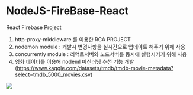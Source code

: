 # NodeJS-FireBase-React
  React Firebase Project

1. http-proxy-middleware 를 이용한 RCA PROJECT
2. nodemon module : 개발시 변경사항을 실시간으로 업데이트 해주기 위해 사용 
4. concurrently module : 리액트서버와 노드서버를 동시에 실행시키기 위해 사용
5. 영화 데이터를 이용해 nodeml 머신러닝 추천 기능 개발 (https://www.kaggle.com/datasets/tmdb/tmdb-movie-metadata?select=tmdb_5000_movies.csv)



<img src="./common/SystemConfiguration.jpg">